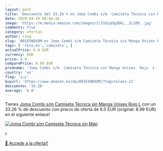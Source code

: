 ```yaml
---
layout: post
title: 'Descuento del 33.26 % en Joma Combi s/m  Camiseta Técnica sin Man'
date: 2020-04-29 08:44:18
image: 'https://m.media-amazon.com/images/I/31QiqOgdDKL._SL200_.jpg'
comments: true
category: ofertas
author: ring
slug: 'B01E5NDXOM-es Joma Combi s/m Camiseta Técnica sin Manga Unisex Rojo L'
tags: [ 'tole.es','camiseta', ]
actualPrice: 6.0 EUR
currency: EUR
price: 6.0
comparePrice: 8.99 EUR
prodname: 'Joma Combi s/m  Camiseta Técnica sin Manga Unisex  Rojo  L'
country: 'es'
flag: '🇪🇸'
buyurl: 'https://www.amazon.es/dp/B01E5NDXOM/?tag=tolees-21'
descuento: '33.26'
average: '6.0'
---
```


Tienes [Joma Combi s/m  Camiseta Técnica sin Manga Unisex  Rojo  L](https://www.amazon.es/dp/B01E5NDXOM/?tag=tolees-21) con un 33.26 % de descuento con precio de oferta de 6.0 EUR (original: 8.99 EUR) en el siguiente enlace!

[![Joma Combi s/m  Camiseta Técnica sin Man](https://m.media-amazon.com/images/I/31QiqOgdDKL._SL200_.jpg)](https://www.amazon.es/dp/B01E5NDXOM/?tag=tolees-21)

ℹ️:


[🛒 Accede a la oferta!!](https://www.amazon.es/dp/B01E5NDXOM/?tag=tolees-21)
